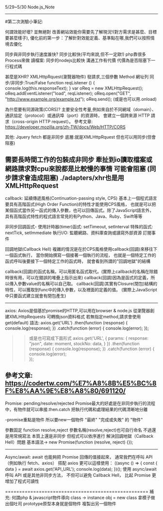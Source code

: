 5/29~5/30 Node.js_Note

---------------------------------------------------
#第二次測驗小筆記: 

何謂效能好壞? 並無絕對
改善網站效能你需要先了解現況!(對方需求是甚麼、目標要甚麼樣子),
優化前的第一步：了解針對效能定義、基準點在哪,我們可以按照情境去優化

同步與非同步執行速度誰快? 同步比較快(平均來說,但不一定歐!)
php靠很多Process來做
讀檔案: 同步的nodejs比較快 
溝通工作有代價 
代價為是否阻塞下一行程式碼

甚麼是XHR?
XMLHttpRquest(瀏覽器物件) 發請求,三個參數 Method 網址列 同步/非同步:True/False
function reqListener () {
  console.log(this.responseText);
}
var oReq = new XMLHttpRequest();
oReq.addEventListener("load", reqListener);
oReq.open("GET", "http://www.example.org/example.txt");
oReq.send();
(或是也可以用.onload)

為什麼要有同源政策(CORS)?
主要安全性考量,例如來自於不同網域（domain）、通訊協定（protocol）或通訊埠（port）的資源時，
會建立一個跨來源 HTTP 請求（cross-origin HTTP request）。
參考文章:
https://developer.mozilla.org/zh-TW/docs/Web/HTTP/CORS

其他:
Jquery fetch 都是非同步
底層:就是XMLHttpRquest 
但也可以用同步(但會阻塞)

需要長時間工作的包裝成非同步
牽扯到io讀取檔案或網路請求對cpu來說都是比較慢的事情
可能會阻塞
(同步請求會造成阻塞)
./adapters/xhr也是用XMLHttpRequest
---------------------------------------------------

callback: 
延續傳遞風格(Continuation-passing style, CPS)
基本上一個程式語言要具有高階函式(High Order Function)的特性才能使用CPS風格，
也就是可以把某個函式當作另一函式的傳入參數，也可以回傳函式。除了JavaScript語言外，
具有高階函式特性的程式語言常見的有Python、Java、Ruby、Swift等等

非同步回調函式-
使用計時器(timer)函式: setTimeout, setInterval
特殊的函式: nextTick, setImmediate
執行I/O: 監聽網路、資料庫查詢或讀寫外部資源
訂閱事件

回調地獄(Callback Hell)
複雜的情況是在於CPS風格使用callback(回調)來移往下一個函式執行，
當你開始撰寫一個接著一個執行的流程，
也就是一個特定工作的函式呼叫後要接下一個特定工作的函式時，
就會看到所謂的"回調地獄"的結構

callback(回調)的函式名稱，可以用匿名函式取代。(實際上callback的名稱在除錯時很有用，可以在錯誤的堆疊上指示出來)
callback(回調)因為是函式的定義，所以傳入參數value的名稱可以自己取。
callback(回調)其實有Closure(閉包)結構的特性，可以獲取到func中的傳入參數，以及裡面的定義的值。
(實際上JavaScript中只要函式建立就會有閉包產生)

---------------------------------------------------

axios:
Axios是個基於promise的HTTP,可以用在browser & node.js
從瀏覽器創建XMLHttpRequests
可轉換json資料格式
若無指定method,請求會使用get(default)
語法:
axios.get('URL')
.then(function (response) {
console.log(response);
})
.catch(function (error) {
console.log(error);
});

>>或是也可寫成下面形式
axios.get('URL', {
params: {
	 response: "json",
     date: moment,
     stockNo: data,
}
})
.then(function (response) {
console.log(response);
})
.catch(function (error) {
console.log(error);  
});

參考文章:
https://codertw.com/%E7%A8%8B%E5%BC%8F%E8%AA%9E%E8%A8%80/691120/
---------------------------------------------------
Promise: 
pending/resolve/rejected
Promise最大的好處是在非同步執行的流程中，有物件就可以串接.then.catch
把執行代碼和處理結果的代碼清晰地分離

-promise重點是物件 所以要new一個物件 
"最終" "完成或失敗" 的 "物件"

參數固定 function resolve,reject 
參數名稱(resolve,reject)也可自行命名 不過還是用常規寫法
本質上還是非同步 但程式可以依序進行
解決回調地獄（Callback Hell）問題
基本語法-> new Promise(function (resolve, reject) {});

---------------------------------------------------

Async/await:
await 也能夠把 Promise 回傳的值接起來，
通常我們在呼叫 API（例如執行 fetch、axios）
搭配 axios 更可以這樣使用：
((async () => {
    const { data } = await axios.get('API_URL');
    console.log(data);
})();
使用 async/await 呼叫 API 或是其他非同步方法，
不但可以避免 Callback Hell，
比起 Promise 更增加了程式可讀性

===================================================
補充:
何謂php & javascript物件導向
class -> instance 
obj = new class 拿模子做出個吐司 
prototype原型本身就是個物件 
複製出另一個物件

